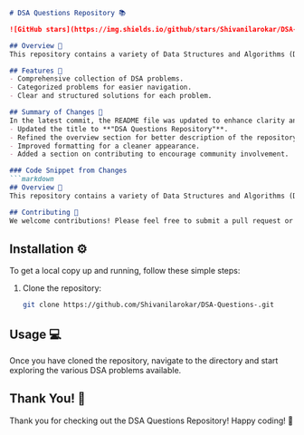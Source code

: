 ```markdown
# DSA Questions Repository 📚

![GitHub stars](https://img.shields.io/github/stars/Shivanilarokar/DSA-Questions-?style=social) ![GitHub forks](https://img.shields.io/github/forks/Shivanilarokar/DSA-Questions-?style=social)

## Overview 🌟
This repository contains a variety of Data Structures and Algorithms (DSA) problems designed to help you enhance your coding skills and prepare for technical interviews. Each problem is categorized, making it easier to navigate and find specific topics.

## Features 🚀
- Comprehensive collection of DSA problems.
- Categorized problems for easier navigation.
- Clear and structured solutions for each problem.

## Summary of Changes 📝
In the latest commit, the README file was updated to enhance clarity and improve the overall presentation. The following changes were made:
- Updated the title to **"DSA Questions Repository"**.
- Refined the overview section for better description of the repository's purpose.
- Improved formatting for a cleaner appearance.
- Added a section on contributing to encourage community involvement.

### Code Snippet from Changes
```markdown
## Overview 🌟
This repository contains a variety of Data Structures and Algorithms (DSA) problems designed to help you enhance your coding skills and prepare for technical interviews. Each problem is categorized, making it easier to navigate and find specific topics.

## Contributing 🤝
We welcome contributions! Please feel free to submit a pull request or open an issue. Your help is greatly appreciated!
```

## Installation ⚙️
To get a local copy up and running, follow these simple steps:

1. Clone the repository:
    ```bash
    git clone https://github.com/Shivanilarokar/DSA-Questions-.git
    ```

## Usage 💻
Once you have cloned the repository, navigate to the directory and start exploring the various DSA problems available.

## Thank You! 🎉
Thank you for checking out the DSA Questions Repository! Happy coding! 🚀
```